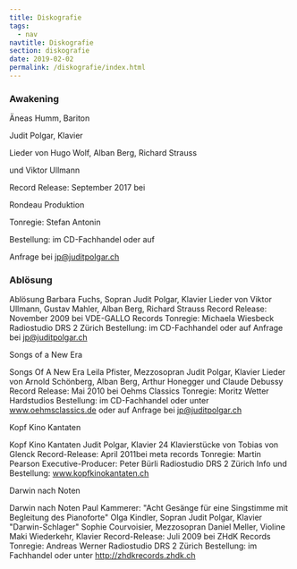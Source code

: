 ```yaml
---
title: Diskografie
tags:
  - nav
navtitle: Diskografie
section: diskografie
date: 2019-02-02
permalink: /diskografie/index.html
---
```

### Awakening





 

Äneas Humm, Bariton 

Judit Polgar, Klavier

Lieder von Hugo Wolf, Alban Berg, Richard Strauss 

und Viktor Ullmann

Record Release: September 2017 bei 

Rondeau Produktion

Tonregie: Stefan Antonin

Bestellung: im CD-Fachhandel oder auf  

Anfrage bei jp@juditpolgar.ch

  
### Ablösung
 

Ablösung
Barbara Fuchs, Sopran
Judit Polgar, Klavier
Lieder von Viktor Ullmann, Gustav Mahler, Alban Berg, Richard Strauss
Record Release: November 2009 bei VDE-GALLO Records
Tonregie: Michaela Wiesbeck
Radiostudio DRS 2 Zürich
Bestellung: im CD-Fachhandel oder auf Anfrage bei jp@juditpolgar.ch



Songs of a New Era
 

Songs Of A New Era Leila Pfister, Mezzosopran
Judit Polgar, Klavier
Lieder von Arnold Schönberg, Alban Berg, Arthur Honegger und Claude Debussy
Record Release: Mai 2010 bei Oehms Classics
Tonregie: Moritz Wetter
Hardstudios
Bestellung: im CD-Fachhandel oder unter www.oehmsclassics.de oder auf Anfrage bei jp@juditpolgar.ch
 

 

Kopf Kino Kantaten
 

Kopf Kino Kantaten Judit Polgar, Klavier
24 Klavierstücke von Tobias von Glenck
Record-Release: April 2011bei meta records
Tonregie: Martin Pearson
Executive-Producer: Peter Bürli
Radiostudio DRS 2 Zürich
Info und Bestellung: www.kopfkinokantaten.ch
 

 

Darwin nach Noten
 

Darwin nach Noten Paul Kammerer: "Acht Gesänge für eine Singstimme mit Begleitung des Pianoforte"
Olga Kindler, Sopran
Judit Polgar, Klavier
"Darwin-Schlager"
Sophie Courvoisier, Mezzosopran
Daniel Meller, Violine
Maki Wiederkehr, Klavier
Record-Release: Juli 2009 bei ZHdK Records
Tonregie: Andreas Werner
Radiostudio DRS 2 Zürich
Bestellung: im Fachhandel oder unter http://zhdkrecords.zhdk.ch 
